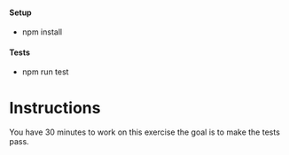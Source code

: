 
#### Setup

* npm install

#### Tests

* npm run test


# Instructions

You have 30 minutes to work on this exercise the goal is to make the
tests pass.



